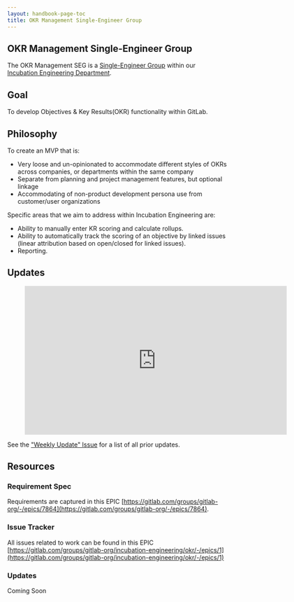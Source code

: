 ```yaml
---
layout: handbook-page-toc
title: OKR Management Single-Engineer Group
---
```


## OKR Management Single-Engineer Group

The OKR Management SEG is a [Single-Engineer Group](/company/team/structure/#single-engineer-groups) within our [Incubation Engineering Department](/handbook/engineering/incubation/).

## Goal
To develop Objectives & Key Results(OKR) functionality within GitLab.


## Philosophy
To create an MVP that is:

* Very loose and un-opinionated to accommodate different styles of OKRs across companies, or departments within the same company
* Separate from planning and project management features, but optional linkage
* Accommodating of non-product development persona use from customer/user organizations

Specific areas that we aim to address within Incubation Engineering are:

* Ability to manually enter KR scoring and calculate rollups. 
* Ability to automatically track the scoring of an objective by linked issues (linear attribution based on open/closed for linked issues).
* Reporting.

## Updates

<figure class="video_container">
    <iframe width="600" height="340" src="https://www.youtube.com/embed?max-results=1&controls=0&showinfo=0&rel=0&listType=playlist&list=PL05JrBw4t0KpwNFX39BislgPAjal0qoyU" frameborder="0" allowfullscreen></iframe>
</figure>

See the ["Weekly Update" Issue](https://gitlab.com/gitlab-org/incubation-engineering/okr/meta/-/issues/1) for a list of all prior updates.


## Resources

### Requirement Spec 
Requirements are captured in this EPIC  [https://gitlab.com/groups/gitlab-org/-/epics/7864](https://gitlab.com/groups/gitlab-org/-/epics/7864).

### Issue Tracker
All issues related to work can be found in this EPIC [https://gitlab.com/groups/gitlab-org/incubation-engineering/okr/-/epics/1](https://gitlab.com/groups/gitlab-org/incubation-engineering/okr/-/epics/1)

### Updates
Coming Soon

